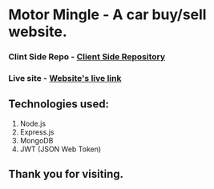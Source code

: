# Motor Mingle - A car buy/sell website.

### Clint Side Repo - [Client Side Repository](https://github.com/nahidul-fahim/motor-mingle-client)
### Live site - [Website's live link](https://motor-mingle.web.app)

## Technologies used:
 1. Node.js
 2. Express.js
 3. MongoDB
 4. JWT (JSON Web Token)

## Thank you for visiting.